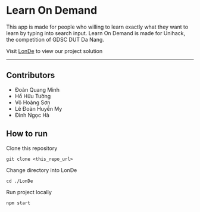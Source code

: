 # Learn On Demand

This app is made for people who willing to learn exactly what they want to learn by typing into search input.
Learn On Demand is made for Unihack, the competition of GDSC DUT Da Nang.

Visit [LonDe](https://lon-de.vercel.app) to view our project solution

---

## Contributors
- Đoàn Quang Minh
- Hồ Hữu Tường
- Võ Hoàng Sơn
- Lê Đoàn Huyền My
- Đinh Ngọc Hà

## How to run

Clone this repository
```
git clone <this_repo_url>
```

Change directory into LonDe
```
cd ./LonDe
```

Run project locally
```
npm start
```

